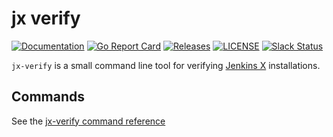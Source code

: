 # jx verify

[![Documentation](https://godoc.org/github.com/jenkins-x/jx-verify?status.svg)](https://pkg.go.dev/mod/github.com/jenkins-x/jx-verify)
[![Go Report Card](https://goreportcard.com/badge/github.com/jenkins-x/jx-verify)](https://goreportcard.com/report/github.com/jenkins-x/jx-verify)
[![Releases](https://img.shields.io/github/release-pre/jenkins-x-labs/helmboot.svg)](https://github.com/jenkins-x/jx-verify/releases)
[![LICENSE](https://img.shields.io/github/license/jenkins-x-labs/helmboot.svg)](https://github.com/jenkins-x/jx-verify/blob/master/LICENSE)
[![Slack Status](https://img.shields.io/badge/slack-join_chat-white.svg?logo=slack&style=social)](https://slack.k8s.io/)

`jx-verify` is a small command line tool for verifying [Jenkins X](https://jenkins-x.io/) installations.

## Commands

See the [jx-verify command reference](https://github.com/jenkins-x/jx-verify/blob/master/docs/cmd/jx-verify.md)

